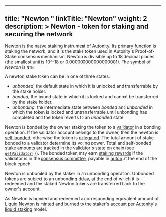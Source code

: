 
---
title: "Newton "
linkTitle: "Newton"
weight: 2
description: >
  Newton - token for staking and securing the network
---

Newton is the native staking instrument of Autonity. Its primary function is staking the network, and it is the stake token used in Autonity's Proof-of-Stake consensus mechanism. Newton is divisible up to 18 decimal places (the smallest unit is 10^-18 or 0.000000000000000001). The symbol of _Newton_ is `NTN`.

A newton stake token can be in one of three states:

- _unbonded_, the default state in which it is unlocked and transferrable by the stake holder.
- _bonded_, the bound state in which it is locked and cannot be transferred by the stake holder.
- _unbonding_, the intermediate state between _bonded_ and _unbonded_ in which the token is locked and untransferrable until unbonding has completed and the token reverts to an _unbonded_ state.

Newton is bonded by the owner staking the token to a [validator](/glossary/#validator) in a bonding operation. If the validator account belongs to the owner, then the newton is [self-bonded](/glossary/#self-bonded), otherwise the token is [delegated](/glossary/#delegate). The total amount of stake bonded to a validator determine its [voting power](/glossary/#voting-power). Total and self-bonded stake amounts are tracked in the validator's state on chain (see [`getValidator()`](/reference/api/aut/#getvalidator)). The bonded token may earn [staking rewards](/glossary/#staking-rewards) if the validator is in the [consensus committee](/glossary/#consensus-committee), payable in [auton](/concepts/protocol-assets/auton/) at the end of the block epoch. 

Newton is unbonded by the staker in an unbonding operation. Unbonded tokens are subject to an unbonding delay, at the end of which it is redeemed and the staked Newton tokens are transferred back to the owner's account.

As Newton is bonded and redeemed a corresponding equivalent amount of [Liquid Newton](/concepts/protocol-assets/liquid-newton/) is minted and burned to the staker's account per Autonity's [liquid staking](/concepts/staking/#liquid-staking) model.
